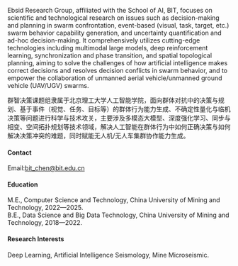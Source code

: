 

Ebsid Research Group, affiliated with the School of AI, BIT, focuses on scientific and technological research on issues such as decision-making and planning in swarm confrontation, event-based (visual, task, target, etc.) swarm behavior capability generation, and uncertainty quantification and ad-hoc decision-making. It comprehensively utilizes cutting-edge technologies including multimodal large models, deep reinforcement learning, synchronization and phase transition, and spatial topological planning, aiming to solve the challenges of how artificial intelligence makes correct decisions and resolves decision conflicts in swarm behavior, and to empower the collaboration of unmanned aerial vehicle/unmanned ground vehicle (UAV/UGV) swarms.

群智决策课题组隶属于北京理工大学人工智能学院，面向群体对抗中的决策与规划、基于事件（视觉、任务、目标等）的群体行为能力生成、不确定性量化与临机决策等问题进行科学与技术攻关，主要涉及多模态大模型、深度强化学习、同步与相变、空间拓扑规划等技术领域，解决人工智能在群体行为中如何正确决策与如何解决决策冲突的难题，同时赋能无人机/无人车集群协作能力生成。

#### Contact

Email:bit_chen@bit.edu.cn

#### Education
M.E., Computer Science and Technology, China University of Mining and Technology, 2022—2025.\
B.E., Data Science and Big Data Technology, China University of Mining and Technology, 2018—2022.

#### Research Interests
Deep Learning, Artificial Intelligence Seismology, Mine Microseismic.

